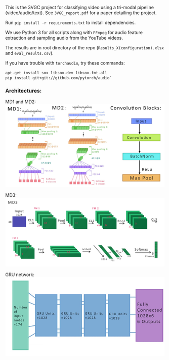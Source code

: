 This is the 3VGC project for classifying video using a tri-modal pipeline (video/audio/text). See `3VGC_report.pdf` for a paper detailing the project.

Run `pip install -r requirements.txt` to install dependencies.

We use Python 3 for all scripts along with `FFmpeg` for audio feature extraction and sampling audio from the YouTube videos.

The results are in root directory of the repo (`Results_X(configuration).xlsx` and `eval_results.csv`).

If you have trouble with `torchaudio`, try these commands:

    apt-get install sox libsox-dev libsox-fmt-all
    pip install git+git://github.com/pytorch/audio`
    
### Architectures:

MD1 and MD2:
![1D_overview](images/1D_overview.jpg "1D_overview")

MD3:
![MD3](images/MD3.jpg "MD3")

GRU network:
![GRU Architecture](images/GRU_Architecture.jpg "GRU Architecture")
